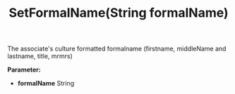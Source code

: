 ﻿---
uid: crmscript_ref_NSAlarmData_SetFormalName
title: SetFormalName(String formalName)
intellisense: NSAlarmData.SetFormalName
keywords: NSAlarmData, GetFormalName
so.topic: reference
---

The associate's culture formatted formalname (firstname, middleName and lastname, title, mrmrs)

**Parameter:** 
 - **formalName** String

